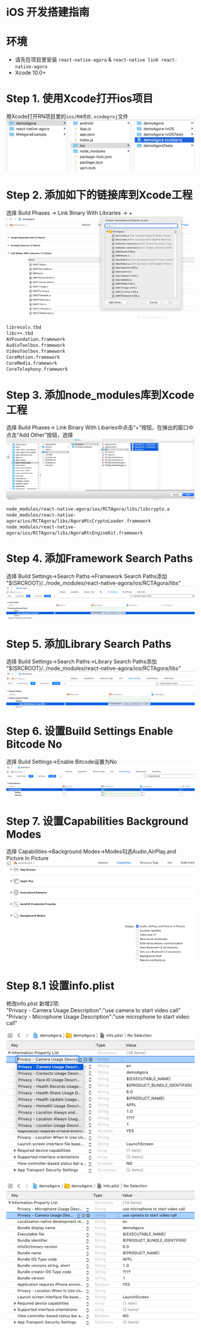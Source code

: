 # iOS 开发搭建指南

# 环境
* 请先在项目里安装 `react-native-agora` & `react-native link react-native-agora`
* Xcode 10.0+

# Step 1. 使用Xcode打开ios项目
用Xcode打开RN项目里的`ios/RN项目.xcodeproj`文件
![Step 1](./IOS_INSTALLATION/1.1_Open_iOS_ProjectFile.png)
# Step 2. 添加如下的链接库到Xcode工程
选择 Build Phases -> Link Binary With Libraries -> +
![Step 2](./IOS_INSTALLATION/1.2_LinkBinaryWithLibraries.png)

    libresolv.tbd
    libc++.tbd
    AVFoundation.framework
    AudioToolbox.framework
    VideoToolbox.framework
    CoreMotion.framework
    CoreMedia.framework
    CoreTelephony.framework
# Step 3. 添加node_modules库到Xcode工程
选择 Build Phases-> Link Binary With Libaries中点击“+”按钮，在弹出的窗口中点击“Add Other”按钮，选择
![Step 3](./IOS_INSTALLATION/1.3_Add_Other_Libraries.png)

    node_modules/react-native-agora/ios/RCTAgora/libs/libcrypto.a
    node_modules/react-native-agora/ios/RCTAgora/libs/AgoraRtcCryptoLoader.framework
    node_modules/react-native-agora/ios/RCTAgora/libs/AgoraRtcEngineKit.framework

# Step 4. 添加Framework Search Paths
选择 Build Settings->Search Paths->Framework Search Paths添加
"$(SRCROOT)/../node_modules/react-native-agora/ios/RCTAgora/libs"
![Step 4](./IOS_INSTALLATION/1.4_Add_Framework_Search_Paths.png)

# Step 5. 添加Library Search Paths
选择 Build Settings->Search Paths->Library Search Paths添加
"$(SRCROOT)/../node_modules/react-native-agora/ios/RCTAgora/libs"
![Step 5](./IOS_INSTALLATION/1.5_Add_Library_Search_Paths.png)


# Step 6. 设置Build Settings Enable Bitcode No
选择 Build Settings->Enable Bitcode设置为No
![Step 6](./IOS_INSTALLATION/1.6_Set_Build_Settings_Enable_Bitcode_No.png)

# Step 7. 设置Capabilities Background Modes
选择 Capabilities->Background Modes->Modes勾选Audio,AirPlay,and Picture In Picture
![Step 7](./IOS_INSTALLATION/1.7_Set_Capabilities_Background_Modes.png)

# Step 8.1 设置info.plist
修改info.plist
新增2项:  
"Privacy - Camera Usage Description":"use camera to start video call"  
"Privacy - Microphone Usage Description":"use microphone to start video call"

![Step 8.1](./IOS_INSTALLATION/1.8.1_Set_info_plist.png)

![Step 8.2](./IOS_INSTALLATION/1.8.2_Set_camera_and_microphone.png)